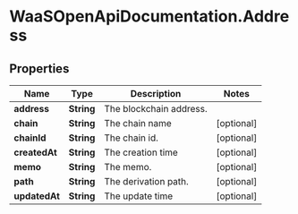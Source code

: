 # WaaSOpenApiDocumentation.Address

## Properties

Name | Type | Description | Notes
------------ | ------------- | ------------- | -------------
**address** | **String** | The blockchain address. | 
**chain** | **String** | The chain name | [optional] 
**chainId** | **String** | The chain id. | [optional] 
**createdAt** | **String** | The creation time | [optional] 
**memo** | **String** | The memo. | [optional] 
**path** | **String** | The derivation path. | [optional] 
**updatedAt** | **String** | The update time | [optional] 


